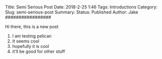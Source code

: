 Title: Semi Serious Post
Date: 2018-2-25 1:46
Tags: Introductions
Category:
Slug: semi-serious-post
Summary:
Status: Published
Author: Jake
#################

Hi there, this is a new post

1. I am testing pelican
1. It seems cool
1. hopefully it is cool
1. it'll be good for other stuff
